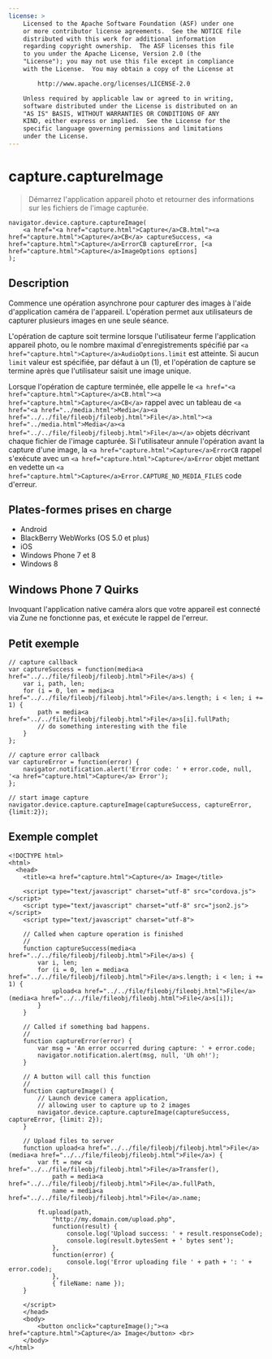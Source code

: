 ```yaml
---
license: >
    Licensed to the Apache Software Foundation (ASF) under one
    or more contributor license agreements.  See the NOTICE file
    distributed with this work for additional information
    regarding copyright ownership.  The ASF licenses this file
    to you under the Apache License, Version 2.0 (the
    "License"); you may not use this file except in compliance
    with the License.  You may obtain a copy of the License at

        http://www.apache.org/licenses/LICENSE-2.0

    Unless required by applicable law or agreed to in writing,
    software distributed under the License is distributed on an
    "AS IS" BASIS, WITHOUT WARRANTIES OR CONDITIONS OF ANY
    KIND, either express or implied.  See the License for the
    specific language governing permissions and limitations
    under the License.
---
```


# capture.captureImage

> Démarrez l'application appareil photo et retourner des informations sur les fichiers de l'image capturée.

    navigator.device.capture.captureImage(
        <a href="<a href="capture.html">Capture</a>CB.html"><a href="capture.html">Capture</a>CB</a> captureSuccess, <a href="capture.html">Capture</a>ErrorCB captureError, [<a href="capture.html">Capture</a>ImageOptions options]
    );
    

## Description

Commence une opération asynchrone pour capturer des images à l'aide d'application caméra de l'appareil. L'opération permet aux utilisateurs de capturer plusieurs images en une seule séance.

L'opération de capture soit termine lorsque l'utilisateur ferme l'application appareil photo, ou le nombre maximal d'enregistrements spécifié par `<a href="capture.html">Capture</a>AudioOptions.limit` est atteinte. Si aucun `limit` valeur est spécifiée, par défaut à un (1), et l'opération de capture se termine après que l'utilisateur saisit une image unique.

Lorsque l'opération de capture terminée, elle appelle le `<a href="<a href="capture.html">Capture</a>CB.html"><a href="capture.html">Capture</a>CB</a>` rappel avec un tableau de `<a href="<a href="../media.html">Media</a><a href="../../file/fileobj/fileobj.html">File</a>.html"><a href="../media.html">Media</a><a href="../../file/fileobj/fileobj.html">File</a></a>` objets décrivant chaque fichier de l'image capturée. Si l'utilisateur annule l'opération avant la capture d'une image, la `<a href="capture.html">Capture</a>ErrorCB` rappel s'exécute avec un `<a href="capture.html">Capture</a>Error` objet mettant en vedette un `<a href="capture.html">Capture</a>Error.CAPTURE_NO_MEDIA_FILES` code d'erreur.

## Plates-formes prises en charge

*   Android
*   BlackBerry WebWorks (OS 5.0 et plus)
*   iOS
*   Windows Phone 7 et 8
*   Windows 8

## Windows Phone 7 Quirks

Invoquant l'application native caméra alors que votre appareil est connecté via Zune ne fonctionne pas, et exécute le rappel de l'erreur.

## Petit exemple

    // capture callback
    var captureSuccess = function(media<a href="../../file/fileobj/fileobj.html">File</a>s) {
        var i, path, len;
        for (i = 0, len = media<a href="../../file/fileobj/fileobj.html">File</a>s.length; i < len; i += 1) {
            path = media<a href="../../file/fileobj/fileobj.html">File</a>s[i].fullPath;
            // do something interesting with the file
        }
    };
    
    // capture error callback
    var captureError = function(error) {
        navigator.notification.alert('Error code: ' + error.code, null, '<a href="capture.html">Capture</a> Error');
    };
    
    // start image capture
    navigator.device.capture.captureImage(captureSuccess, captureError, {limit:2});
    

## Exemple complet

    <!DOCTYPE html>
    <html>
      <head>
        <title><a href="capture.html">Capture</a> Image</title>
    
        <script type="text/javascript" charset="utf-8" src="cordova.js"></script>
        <script type="text/javascript" charset="utf-8" src="json2.js"></script>
        <script type="text/javascript" charset="utf-8">
    
        // Called when capture operation is finished
        //
        function captureSuccess(media<a href="../../file/fileobj/fileobj.html">File</a>s) {
            var i, len;
            for (i = 0, len = media<a href="../../file/fileobj/fileobj.html">File</a>s.length; i < len; i += 1) {
                upload<a href="../../file/fileobj/fileobj.html">File</a>(media<a href="../../file/fileobj/fileobj.html">File</a>s[i]);
            }
        }
    
        // Called if something bad happens.
        //
        function captureError(error) {
            var msg = 'An error occurred during capture: ' + error.code;
            navigator.notification.alert(msg, null, 'Uh oh!');
        }
    
        // A button will call this function
        //
        function captureImage() {
            // Launch device camera application,
            // allowing user to capture up to 2 images
            navigator.device.capture.captureImage(captureSuccess, captureError, {limit: 2});
        }
    
        // Upload files to server
        function upload<a href="../../file/fileobj/fileobj.html">File</a>(media<a href="../../file/fileobj/fileobj.html">File</a>) {
            var ft = new <a href="../../file/fileobj/fileobj.html">File</a>Transfer(),
                path = media<a href="../../file/fileobj/fileobj.html">File</a>.fullPath,
                name = media<a href="../../file/fileobj/fileobj.html">File</a>.name;
    
            ft.upload(path,
                "http://my.domain.com/upload.php",
                function(result) {
                    console.log('Upload success: ' + result.responseCode);
                    console.log(result.bytesSent + ' bytes sent');
                },
                function(error) {
                    console.log('Error uploading file ' + path + ': ' + error.code);
                },
                { fileName: name });
        }
    
        </script>
        </head>
        <body>
            <button onclick="captureImage();"><a href="capture.html">Capture</a> Image</button> <br>
        </body>
    </html>